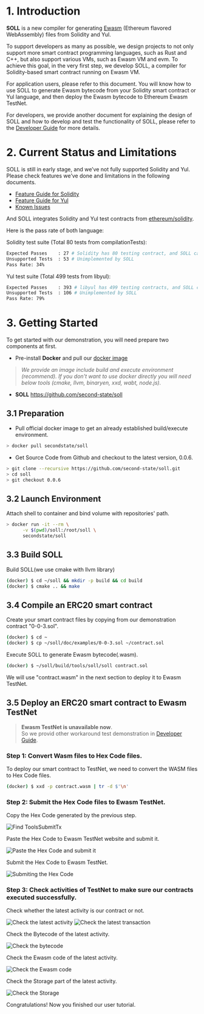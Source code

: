 [//]: # (SPDX-License-Identifier: Apache-2.0 WITH LLVM-exception)

# 1. Introduction
**SOLL** is a new compiler for generating [Ewasm](https://github.com/ewasm) (Ethereum flavored WebAssembly) files from Solidity and Yul.

To support developers as many as possible, we design projects to not only support more smart contract programming languages, such as Rust and C++, but also support various VMs, such as Ewasm VM and evm. To achieve this goal, in the very first step, we develop SOLL, a compiler for Solidity-based smart contract running on Ewasm VM.

For application users, please refer to this document. You will know how to use SOLL to generate Ewasm bytecode from your Solidity smart contract or Yul language, and then deploy the Ewasm bytecode to Ethereum Ewasm TestNet.

For developers, we provide another document for explaining the design of SOLL and how to develop and test the functionality of SOLL, please refer to the [Developer Guide](doc/guides/DevGuide.md) for more details.

# 2. Current Status and Limitations

SOLL is still in early stage, and we’ve not fully supported Solidity and Yul. Please check features we’ve done and limitations in the following documents.

* [Feature Guide for Solidity](doc/guides/FeatureGuideForSolidity.md)
* [Feature Guide for Yul](doc/guides/FeatureGuideForYul.md)
* [Known Issues](doc/KnownIssues.md)

And SOLL integrates Solidity and Yul test contracts from [ethereum/solidity](https://github.com/ethereum/solidity/tree/develop/test).

Here is the pass rate of both language:

Solidity test suite (Total 80 tests from compilationTests):
```bash
Expected Passes    : 27 # Solidity has 80 testing contract, and SOLL can pass 27.
Unsupported Tests  : 53 # Unimplemented by SOLL
Pass Rate: 34%
```

Yul test suite (Total 499 tests from libyul):
```bash
Expected Passes    : 393 # libyul has 499 testing contracts, and SOLL can pass 393.
Unsupported Tests  : 106 # Unimplemented by SOLL
Pass Rate: 79%
```

# 3. Getting Started

To get started with our demonstration, you will need prepare two components at first.

- Pre-install **Docker** and pull our [docker image](https://hub.docker.com/r/secondstate/soll)
> *We provide an image include build and execute environment (recommend).
> If you don't want to use docker directly you will need below tools (cmake, llvm, binaryen, xxd, wabt, node.js).*

- **SOLL** https://github.com/second-state/soll

## 3.1 Preparation

- Pull official docker image to get an already established build/execute environment.
```bash
> docker pull secondstate/soll
```

- Get Source Code from Github and checkout to the latest version, 0.0.6.
```bash
> git clone --recursive https://github.com/second-state/soll.git
> cd soll
> git checkout 0.0.6
```

## 3.2 Launch Environment

Attach shell to container and bind volume with repositories' path.
```bash
> docker run -it --rm \
      -v $(pwd)/soll:/root/soll \
      secondstate/soll
```

## 3.3 Build SOLL

Build SOLL(we use cmake with llvm library)
```bash
(docker) $ cd ~/soll && mkdir -p build && cd build
(docker) $ cmake .. && make
```

## 3.4 Compile an ERC20 smart contract

Create your smart contract files by copying from our demonstration contract "0-0-3.sol".
```bash
(docker) $ cd ~
(docker) $ cp ~/soll/doc/examples/0-0-3.sol ~/contract.sol
```

Execute SOLL to generate Ewasm bytecode(.wasm).
```bash
(docker) $ ~/soll/build/tools/soll/soll contract.sol
```

We will use "contract.wasm" in the next section to deploy it to Ewasm TestNet.

## 3.5 Deploy an ERC20 smart contract to Ewasm TestNet
> **Ewasm TestNet is unavailable now**.  
> So we provid other workaround test demonstration in [Developer Guide](doc/guides/DevGuide.md#deploy-and-execute-ewasm-on-devchain).

### **Step 1: Convert Wasm files to Hex Code files.**

To deploy our smart contract to TestNet, we need to convert the WASM files to Hex Code files.

```bash
(docker) $ xxd -p contract.wasm | tr -d $'\n'
```

### **Step 2: Submit the Hex Code files to Ewasm TestNet.**

Copy the Hex Code generated by the previous step.

![Find ToolsSubmitTx](doc/images/3-5-2-SubmitTx-1.png)

Paste the Hex Code to Ewasm TestNet website and submit it.

![Paste the Hex Code and submit it](doc/images/3-5-2-SubmitTx-2.png)

Submit the Hex Code to Ewasm TestNet.

![Submiting the Hex Code](doc/images/3-5-2-SubmitTx-3.png)

### **Step 3: Check activities of TestNet to make sure our contracts executed successfully.**

Check whether the latest activity is our contract or not.

![Check the latest activity](doc/images/3-5-3-CheckAct.png)
![Check the latest transaction](doc/images/3-5-3-CheckLatestTx.png)

Check the Bytecode of the latest activity.

![Check the bytecode](doc/images/3-5-3-CheckBytecode.png)

Check the Ewasm code of the latest activity.

![Check the Ewasm code](doc/images/3-5-3-CheckEwasm.png)

Check the Storage part of the latest activity.

![Check the Storage](doc/images/3-5-3-CheckStorage.png)

Congratulations! Now you finished our user tutorial.
